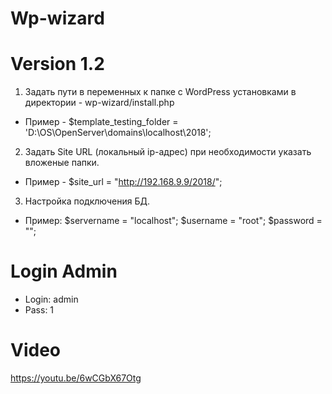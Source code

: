 # Wp-wizard
# Version 1.2
1. Задать пути в переменных к папке с WordPress установками в директории - wp-wizard/install.php
- Пример - $template_testing_folder = 'D:\OS\OpenServer\domains\localhost\2018';

2. Задать Site URL (локальный ip-адрес) при необходимости указать вложеные папки.
- Пример - $site_url = "http://192.168.9.9/2018/";

3. Настройка подключения БД.
- Пример:
$servername = "localhost";
$username = "root";
$password = "";

# Login Admin

- Login: admin
- Pass: 1

# Video
https://youtu.be/6wCGbX67Otg
